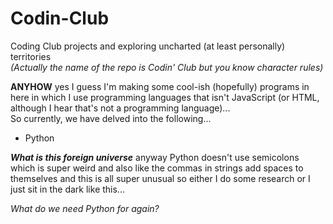 # Codin-Club
Coding Club projects and exploring uncharted (at least personally) territories
<br>
*(Actually the name of the repo is Codin' Club but you know character rules)*

**ANYHOW** yes I guess I'm making some cool-ish (hopefully) programs in here in which I use programming languages that isn't JavaScript (or HTML, although I hear that's not a programming language)...
<br>
So currently, we have delved into the following...
- Python

***What is this foreign universe*** anyway Python doesn't use semicolons which is super weird and also like the commas in strings add spaces to themselves and this is all super unusual so either I do some research or I just sit in the dark like this...

*What do we need Python for again?*
